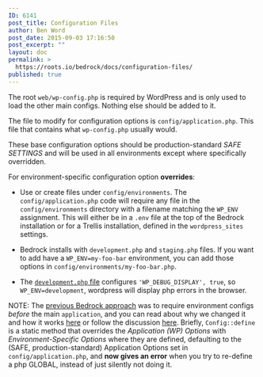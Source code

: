 ```yaml
---
ID: 6141
post_title: Configuration Files
author: Ben Word
post_date: 2015-09-03 17:16:50
post_excerpt: ""
layout: doc
permalink: >
  https://roots.io/bedrock/docs/configuration-files/
published: true
---
```

The root `web/wp-config.php` is required by WordPress and is only used to load the other main configs. Nothing else should be added to it.

The file to modify for configuration options is `config/application.php`. This file that contains what `wp-config.php` usually would.

These base configuration options should be production-standard _SAFE SETTINGS_ and will be used in all environments except where specifically overridden.

For environment-specific configuration option **overrides**:

  * Use or create files under `config/environments`. The `config/application.php` code will require any file in the `config/environments` directory with a filename matching the `WP_ENV` assignment. This will either be in a `.env` file at the top of the Bedrock installation or for a Trellis installation, defined in the `wordpress_sites` settings.

  * Bedrock installs with `development.php` and `staging.php` files. If you want to add have a `WP_ENV=my-foo-bar` environment, you can add those options in `config/environments/my-foo-bar.php`.

 * The [`development.php` file](https://github.com/roots/bedrock/blob/master/config/environments/development.php) configures `'WP_DEBUG_DISPLAY', true`, so `WP_ENV=development`, wordpress will display php errors in the browser.

NOTE: The [previous Bedrock approach](https://github.com/roots/bedrock/commit/4daf7986e34a4e6576a3dcff6d9ae86673f4c0a7) was to require environment configs _before_ the main `application`, and you can read about why we changed it and how it works [here](https://github.com/roots/wp-config/blob/master/docs/why.md) or follow the discussion [here](https://github.com/roots/bedrock/pull/380). 
Briefly, `Config::define` is a static method that overrides the _Application (WP) Options_ with _Environment-Specific Options_ where they are defined, defaulting to the (SAFE, production-standard) Application Options set in `config/application.php`, and **now gives an error** when you try to re-define a php GLOBAL, instead of just silently not doing it.